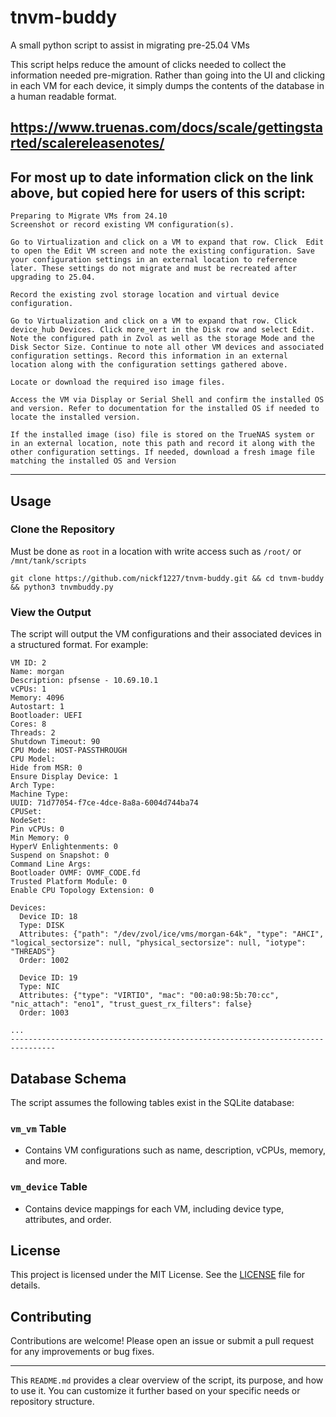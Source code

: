 # tnvm-buddy
A small python script to assist in migrating pre-25.04 VMs


This script helps reduce the amount of clicks needed to collect the information needed pre-migration. Rather than going into the UI and clicking in each VM for each device, it simply dumps the contents of the database in a human readable format.

## https://www.truenas.com/docs/scale/gettingstarted/scalereleasenotes/

## For most up to date information click on the link above, but copied here for users of this script:

```
Preparing to Migrate VMs from 24.10
Screenshot or record existing VM configuration(s).

Go to Virtualization and click on a VM to expand that row. Click  Edit to open the Edit VM screen and note the existing configuration. Save your configuration settings in an external location to reference later. These settings do not migrate and must be recreated after upgrading to 25.04.

Record the existing zvol storage location and virtual device configuration.

Go to Virtualization and click on a VM to expand that row. Click device_hub Devices. Click more_vert in the Disk row and select Edit. Note the configured path in Zvol as well as the storage Mode and the Disk Sector Size. Continue to note all other VM devices and associated configuration settings. Record this information in an external location along with the configuration settings gathered above.

Locate or download the required iso image files.

Access the VM via Display or Serial Shell and confirm the installed OS and version. Refer to documentation for the installed OS if needed to locate the installed version.

If the installed image (iso) file is stored on the TrueNAS system or in an external location, note this path and record it along with the other configuration settings. If needed, download a fresh image file matching the installed OS and Version
```


---

## Usage

### Clone the Repository

Must be done as `root` in a location with write access such as `/root/` or `/mnt/tank/scripts`

```git clone https://github.com/nickf1227/tnvm-buddy.git && cd tnvm-buddy && python3 tnvmbuddy.py```


### View the Output

The script will output the VM configurations and their associated devices in a structured format. For example:

```
VM ID: 2
Name: morgan
Description: pfsense - 10.69.10.1
vCPUs: 1
Memory: 4096
Autostart: 1
Bootloader: UEFI
Cores: 8
Threads: 2
Shutdown Timeout: 90
CPU Mode: HOST-PASSTHROUGH
CPU Model: 
Hide from MSR: 0
Ensure Display Device: 1
Arch Type: 
Machine Type: 
UUID: 71d77054-f7ce-4dce-8a8a-6004d744ba74
CPUSet: 
NodeSet: 
Pin vCPUs: 0
Min Memory: 0
HyperV Enlightenments: 0
Suspend on Snapshot: 0
Command Line Args: 
Bootloader OVMF: OVMF_CODE.fd
Trusted Platform Module: 0
Enable CPU Topology Extension: 0

Devices:
  Device ID: 18
  Type: DISK
  Attributes: {"path": "/dev/zvol/ice/vms/morgan-64k", "type": "AHCI", "logical_sectorsize": null, "physical_sectorsize": null, "iotype": "THREADS"}
  Order: 1002

  Device ID: 19
  Type: NIC
  Attributes: {"type": "VIRTIO", "mac": "00:a0:98:5b:70:cc", "nic_attach": "eno1", "trust_guest_rx_filters": false}
  Order: 1003

...
--------------------------------------------------------------------------------
```

## Database Schema

The script assumes the following tables exist in the SQLite database:

### `vm_vm` Table
- Contains VM configurations such as name, description, vCPUs, memory, and more.

### `vm_device` Table
- Contains device mappings for each VM, including device type, attributes, and order.

## License

This project is licensed under the MIT License. See the [LICENSE](LICENSE) file for details.

## Contributing

Contributions are welcome! Please open an issue or submit a pull request for any improvements or bug fixes.

---

This `README.md` provides a clear overview of the script, its purpose, and how to use it. You can customize it further based on your specific needs or repository structure.
